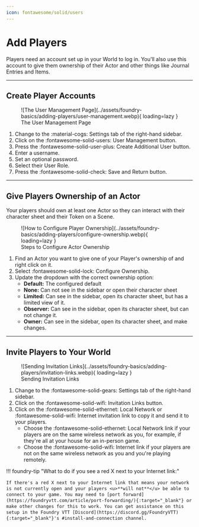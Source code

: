 ```yaml
---
icon: fontawesome/solid/users
---
```


# Add Players

Players need an account set up in your World to log in. You'll also use this account to give them ownership of their Actor and other things like Journal Entries and Items.

---

## Create Player Accounts

<figure class="right w450" markdown>
  ![The User Management Page](../assets/foundry-basics/adding-players/user-management.webp){ loading=lazy }
  <figcaption>The User Management Page</figcaption>
</figure>

1. Change to the <span class="reference">:material-cogs:</span> Settings tab of the right-hand sidebar.
2. Click on the <span class="reference">:fontawesome-solid-users: User Management</span> button.
3. Press the <span class="reference">:fontawesome-solid-user-plus: Create Additional User</span> button.
4. Enter a username.
5. Set an optional password.
6. Select their User Role.
7. Press the <span class="reference">:fontawesome-solid-check: Save and Return</span> button.

---

## Give Players Ownership of an Actor
Your players should own at least one Actor so they can interact with their character sheet and their Token on a Scene.

<figure class="right w450" markdown>
  ![How to Configure Player Ownership](../assets/foundry-basics/adding-players/configure-ownership.webp){ loading=lazy }
  <figcaption>Steps to Configure Actor Ownership</figcaption>
</figure>

1. Find an Actor you want to give one of your Player's ownership of and right click on it.
2. Select <span class="reference">:fontawesome-solid-lock: Configure Ownership</span>.
3. Update the dropdown with the correct ownership option:
    - **Default:** The configured default
    - **None:** Can not see in the sidebar or open their character sheet
    - **Limited:** Can see in the sidebar, open its character sheet, but has a limited view of it.
    - **Observer:** Can see in the sidebar, open its character sheet, but can not change it.
    - **Owner:** Can see in the sidebar, open its character sheet, and make changes.

---

## Invite Players to Your World

<figure class="right w450" markdown>
  ![Sending Invitation Links](../assets/foundry-basics/adding-players/invitation-links.webp){ loading=lazy }
  <figcaption>Sending Invitation Links</figcaption>
</figure>

1. Change to the <span class="reference">:fontawesome-solid-gears:</span> Settings tab of the right-hand sidebar.
2. Click on the <span class="reference">:fontawesome-solid-wifi: Invitation Links</span> button.
3. Click on the <span class="reference">:fontawesome-solid-ethernet: Local Network</span> or <span class="reference">:fontawesome-solid-wifi: Internet</span> invitation link to copy it and send it to your players.
    - Choose the <span class="reference">:fontawesome-solid-ethernet: Local Network</span> link if your players are on the same wireless network as you, for example, if they're all at your house for an in-person game.
    - Choose the <span class="reference">:fontawesome-solid-wifi: Internet</span> link if your players are not on the same wireless network as you and you're playing remotely.

!!! foundry-tip "What to do if you see a red X next to your Internet link:"

    If there's a red X next to your Internet link that means your network is not currently open and your players <u>**will not**</u> be able to connect to your game. You may need to [port forward](https://foundryvtt.com/article/port-forwarding/){:target="_blank"} or make other changes for this to work. You can get assistance on this setup in the Foundry VTT [Discord](https://discord.gg/FoundryVTT){:target="_blank"}'s #install-and-connection channel.